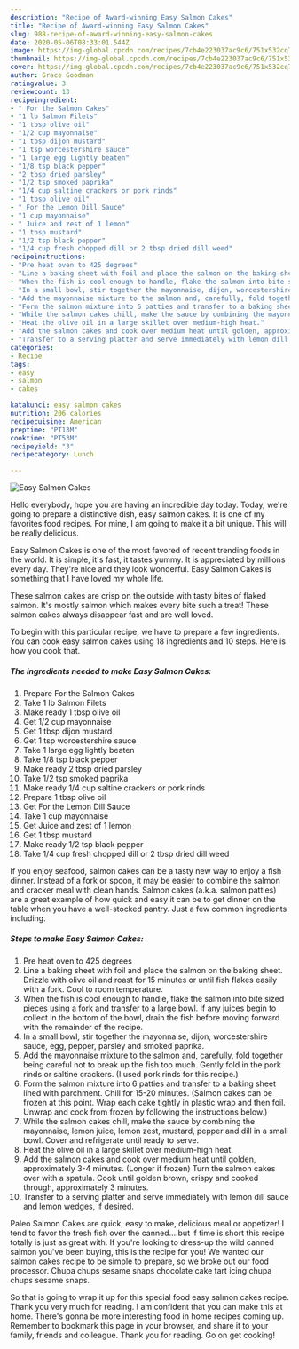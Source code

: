```yaml
---
description: "Recipe of Award-winning Easy Salmon Cakes"
title: "Recipe of Award-winning Easy Salmon Cakes"
slug: 988-recipe-of-award-winning-easy-salmon-cakes
date: 2020-05-06T08:33:01.544Z
image: https://img-global.cpcdn.com/recipes/7cb4e223037ac9c6/751x532cq70/easy-salmon-cakes-recipe-main-photo.jpg
thumbnail: https://img-global.cpcdn.com/recipes/7cb4e223037ac9c6/751x532cq70/easy-salmon-cakes-recipe-main-photo.jpg
cover: https://img-global.cpcdn.com/recipes/7cb4e223037ac9c6/751x532cq70/easy-salmon-cakes-recipe-main-photo.jpg
author: Grace Goodman
ratingvalue: 3
reviewcount: 13
recipeingredient:
- " For the Salmon Cakes"
- "1 lb Salmon Filets"
- "1 tbsp olive oil"
- "1/2 cup mayonnaise"
- "1 tbsp dijon mustard"
- "1 tsp worcestershire sauce"
- "1 large egg lightly beaten"
- "1/8 tsp black pepper"
- "2 tbsp dried parsley"
- "1/2 tsp smoked paprika"
- "1/4 cup saltine crackers or pork rinds"
- "1 tbsp olive oil"
- " For the Lemon Dill Sauce"
- "1 cup mayonnaise"
- " Juice and zest of 1 lemon"
- "1 tbsp mustard"
- "1/2 tsp black pepper"
- "1/4 cup fresh chopped dill or 2 tbsp dried dill weed"
recipeinstructions:
- "Pre heat oven to 425 degrees"
- "Line a baking sheet with foil and place the salmon on the baking sheet. Drizzle with olive oil and roast for 15 minutes or until fish flakes easily with a fork. Cool to room temperature."
- "When the fish is cool enough to handle, flake the salmon into bite sized pieces using a fork and transfer to a large bowl. If any juices begin to collect in the bottom of the bowl, drain the fish before moving forward with the remainder of the recipe."
- "In a small bowl, stir together the mayonnaise, dijon, worcestershire sauce, egg, pepper, parsley and smoked paprika."
- "Add the mayonnaise mixture to the salmon and, carefully, fold together being careful not to break up the fish too much. Gently fold in the pork rinds or saltine crackers. (I used pork rinds for this recipe.)"
- "Form the salmon mixture into 6 patties and transfer to a baking sheet lined with parchment. Chill for 15-20 minutes. (Salmon cakes can be frozen at this point. Wrap each cake tightly in plastic wrap and then foil. Unwrap and cook from frozen by following the instructions below.)"
- "While the salmon cakes chill, make the sauce by combining the mayonnaise, lemon juice, lemon zest, mustard, pepper and dill in a small bowl. Cover and refrigerate until ready to serve."
- "Heat the olive oil in a large skillet over medium-high heat."
- "Add the salmon cakes and cook over medium heat until golden, approximately 3-4 minutes. (Longer if frozen) Turn the salmon cakes over with a spatula. Cook until golden brown, crispy and cooked through, approximately 3 minutes."
- "Transfer to a serving platter and serve immediately with lemon dill sauce and lemon wedges, if desired."
categories:
- Recipe
tags:
- easy
- salmon
- cakes

katakunci: easy salmon cakes 
nutrition: 206 calories
recipecuisine: American
preptime: "PT13M"
cooktime: "PT53M"
recipeyield: "3"
recipecategory: Lunch

---
```



![Easy Salmon Cakes](https://img-global.cpcdn.com/recipes/7cb4e223037ac9c6/751x532cq70/easy-salmon-cakes-recipe-main-photo.jpg)

Hello everybody, hope you are having an incredible day today. Today, we're going to prepare a distinctive dish, easy salmon cakes. It is one of my favorites food recipes. For mine, I am going to make it a bit unique. This will be really delicious.

Easy Salmon Cakes is one of the most favored of recent trending foods in the world. It is simple, it's fast, it tastes yummy. It is appreciated by millions every day. They're nice and they look wonderful. Easy Salmon Cakes is something that I have loved my whole life.

These salmon cakes are crisp on the outside with tasty bites of flaked salmon. It&#39;s mostly salmon which makes every bite such a treat! These salmon cakes always disappear fast and are well loved.


To begin with this particular recipe, we have to prepare a few ingredients. You can cook easy salmon cakes using 18 ingredients and 10 steps. Here is how you cook that.

<!--inarticleads1-->

##### The ingredients needed to make Easy Salmon Cakes:

1. Prepare  For the Salmon Cakes
1. Take 1 lb Salmon Filets
1. Make ready 1 tbsp olive oil
1. Get 1/2 cup mayonnaise
1. Get 1 tbsp dijon mustard
1. Get 1 tsp worcestershire sauce
1. Take 1 large egg lightly beaten
1. Take 1/8 tsp black pepper
1. Make ready 2 tbsp dried parsley
1. Take 1/2 tsp smoked paprika
1. Make ready 1/4 cup saltine crackers or pork rinds
1. Prepare 1 tbsp olive oil
1. Get  For the Lemon Dill Sauce
1. Take 1 cup mayonnaise
1. Get  Juice and zest of 1 lemon
1. Get 1 tbsp mustard
1. Make ready 1/2 tsp black pepper
1. Take 1/4 cup fresh chopped dill or 2 tbsp dried dill weed


If you enjoy seafood, salmon cakes can be a tasty new way to enjoy a fish dinner. Instead of a fork or spoon, it may be easier to combine the salmon and cracker meal with clean hands. Salmon cakes (a.k.a. salmon patties) are a great example of how quick and easy it can be to get dinner on the table when you have a well-stocked pantry. Just a few common ingredients including. 

<!--inarticleads2-->

##### Steps to make Easy Salmon Cakes:

1. Pre heat oven to 425 degrees
1. Line a baking sheet with foil and place the salmon on the baking sheet. Drizzle with olive oil and roast for 15 minutes or until fish flakes easily with a fork. Cool to room temperature.
1. When the fish is cool enough to handle, flake the salmon into bite sized pieces using a fork and transfer to a large bowl. If any juices begin to collect in the bottom of the bowl, drain the fish before moving forward with the remainder of the recipe.
1. In a small bowl, stir together the mayonnaise, dijon, worcestershire sauce, egg, pepper, parsley and smoked paprika.
1. Add the mayonnaise mixture to the salmon and, carefully, fold together being careful not to break up the fish too much. Gently fold in the pork rinds or saltine crackers. (I used pork rinds for this recipe.)
1. Form the salmon mixture into 6 patties and transfer to a baking sheet lined with parchment. Chill for 15-20 minutes. (Salmon cakes can be frozen at this point. Wrap each cake tightly in plastic wrap and then foil. Unwrap and cook from frozen by following the instructions below.)
1. While the salmon cakes chill, make the sauce by combining the mayonnaise, lemon juice, lemon zest, mustard, pepper and dill in a small bowl. Cover and refrigerate until ready to serve.
1. Heat the olive oil in a large skillet over medium-high heat.
1. Add the salmon cakes and cook over medium heat until golden, approximately 3-4 minutes. (Longer if frozen) Turn the salmon cakes over with a spatula. Cook until golden brown, crispy and cooked through, approximately 3 minutes.
1. Transfer to a serving platter and serve immediately with lemon dill sauce and lemon wedges, if desired.


Paleo Salmon Cakes are quick, easy to make, delicious meal or appetizer! I tend to favor the fresh fish over the canned….but if time is short this recipe totally is just as great with. If you&#39;re looking to dress-up the wild canned salmon you&#39;ve been buying, this is the recipe for you! We wanted our salmon cakes recipe to be simple to prepare, so we broke out our food processor. Chupa chups sesame snaps chocolate cake tart icing chupa chups sesame snaps. 

So that is going to wrap it up for this special food easy salmon cakes recipe. Thank you very much for reading. I am confident that you can make this at home. There's gonna be more interesting food in home recipes coming up. Remember to bookmark this page in your browser, and share it to your family, friends and colleague. Thank you for reading. Go on get cooking!
